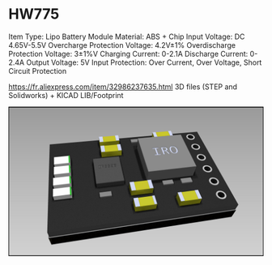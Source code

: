 # HW775
Item Type: Lipo Battery Module
Material: ABS + Chip
Input Voltage: DC 4.65V-5.5V
Overcharge Protection Voltage: 4.2V±1%
Overdischarge Protection Voltage: 3±1%V
Charging Current: 0-2.1A
Discharge Current: 0-2.4A
Output Voltage: 5V
Input Protection: Over Current, Over Voltage, Short Circuit Protection

https://fr.aliexpress.com/item/32986237635.html
3D files (STEP and Solidworks) + KICAD LIB/Footprint

![alt text](https://github.com/ccadic/HW775/blob/main/bigcharger.jpg)
